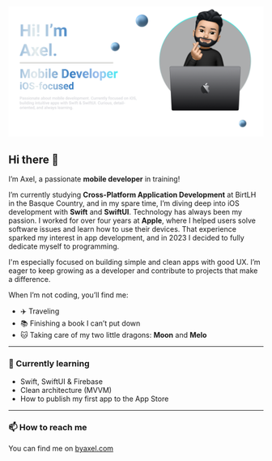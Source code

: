 <p align="center">
  <img src="README1.png" alt="Axel's banner" style="max-width: 100%;" />
</p>

## Hi there 👋

I’m Axel, a passionate **mobile developer** in training!

I’m currently studying **Cross-Platform Application Development** at BirtLH in the Basque Country, and in my spare time, I’m diving deep into iOS development with **Swift** and **SwiftUI**. Technology has always been my passion. I worked for over four years at **Apple**, where I helped users solve software issues and learn how to use their devices. That experience sparked my interest in app development, and in 2023 I decided to fully dedicate myself to programming.

I'm especially focused on building simple and clean apps with good UX. I’m eager to keep growing as a developer and contribute to projects that make a difference.

When I’m not coding, you’ll find me:
- ✈️ Traveling
- 📚 Finishing a book I can’t put down
- 🐱 Taking care of my two little dragons: **Moon** and **Melo**

---

### 🚀 Currently learning

- Swift, SwiftUI & Firebase
- Clean architecture (MVVM)
- How to publish my first app to the App Store

---

### 📫 How to reach me

You can find me on [byaxel.com](https://byaxel.com)


<!--
**byaxel/byaxel** is a ✨ _special_ ✨ repository because its `README.md` (this file) appears on your GitHub profile.
-->
